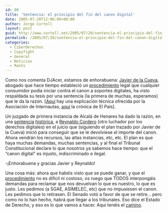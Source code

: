 ```yaml
---
id: 80
title: 'Sentencia: el principio del fin del canon digital'
date: 2005-07-20T12:06:09+00:00
author: Jorge Cortell
layout: post
guid: http://www.cortell.net/2005/07/20/sentencia-el-principio-del-fin-del-canon-digital/
permalink: /2005/07/20/sentencia-el-principio-del-fin-del-canon-digital/
categories:
  - CiberDerechos
  - Copyfight
  - General
  - Noticias
  - Rants
---
```

Como nos comenta DJAcer, estamos de enhorabuena: [Javier de la Cueva](http://www.derecho-internet.org), abogado que hace tiempo estableció un [procedimiento](http://www.derecho-internet.org/node/192) legal que cualquier consumidor podí­a iniciar contra el canon a soportes digitales, ha visto respaldada su tesis por una sentencia (la primera de muchas, esperamos) que le da la razón. [[Aquí­](http://www.internautas.org/html/3055.html) hay una explicación técnica ofrecida por la Asociación de Internautas, [aquí­](http://www.elpais.es/articulo/elpportec/20050721elpcibtec_3/Tes/La%20sentencia%20contra%20el%20canon%20llega%20cinco%20meses%20antes%20de%20la%20renegociaci%F3n%20del%20pacto%20que%20lo%20cre%F3&t=sentencia_canon_llega_cinco_meses_renegociacin_pacto_cre) la crónica de El Paí­s].

Un juzgado de primera instancia de Alcalá de Henares ha dado la razón, en una [sentencia](http://www.derecho-internet.org/files/st_alcala_01a.jpeg) [histórica](http://www.derecho-internet.org/files/st_alcala_01b.jpeg), a [Reynaldo Cordero](http://www.derecho-internet.org/node/329) (otro luchador por los derechos digitales) en el juicio que (siguiendo el plan trazado por Javier de la Cueva) inició para conseguir que se le devolviese el importe del canon. Ahora vendrán los recursos, las altas instancias, etc, etc. El plan es que haya muchas demandas, muchas sentencias, y al final el Tribunal Constitucional declare lo que nosotros ya sabemos hace tiempo: que el &#8220;canon digital&#8221; es injusto, indiscriminado e ilegal.

-¡Enhorabuena y gracias Javier y Reynaldo!

Una cosa más: ahora que habéis visto que se puede ganar, y que el [procedimiento](http://www.derecho-internet.org/node/192) no es difí­cil ni costoso, os ruego que TODOS interpongáis demandas para reclamar que nos devuelvan lo que es nuestro, lo que es justo. Les pedimos (a SGAE, ASIMELEC, etc) que no impusiesen el canon. Les pedimos que lo retirasen. El Senado votó a favor de que se retire&#8230; pero como no lo han hecho, habrá que llegar a los tribunales. Eso dice el Estado de Derecho, y eso es lo que vamos a hacer. Aquí­ tenéis el [camino](http://www.derecho-internet.org/node/192).
